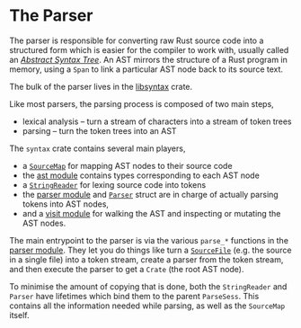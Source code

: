 # The Parser

The parser is responsible for converting raw Rust source code into a structured
form which is easier for the compiler to work with, usually called an [*Abstract
Syntax Tree*][ast]. An AST mirrors the structure of a Rust program in memory,
using a `Span` to link a particular AST node back to its source text.

The bulk of the parser lives in the [libsyntax] crate.

Like most parsers, the parsing process is composed of two main steps,

- lexical analysis – turn a stream of characters into a stream of token trees
- parsing – turn the token trees into an AST

The `syntax` crate contains several main players,

- a [`SourceMap`] for mapping AST nodes to their source code
- the [ast module] contains types corresponding to each AST node
- a [`StringReader`] for lexing source code into tokens
- the [parser module] and [`Parser`] struct are in charge of actually parsing
  tokens into AST nodes,
- and a [visit module] for walking the AST and inspecting or mutating the AST
  nodes.

The main entrypoint to the parser is via the various `parse_*` functions in the
[parser module]. They let you do things like turn a [`SourceFile`][sourcefile] (e.g.
the source in a single file) into a token stream, create a parser from the
token stream, and then execute the parser to get a `Crate` (the root AST node).

To minimise the amount of copying that is done, both the `StringReader` and
`Parser` have lifetimes which bind them to the parent `ParseSess`. This contains
all the information needed while parsing, as well as the `SourceMap` itself.

[libsyntax]: https://doc.rust-lang.org/nightly/nightly-rustc/syntax/index.html
[rustc_errors]: https://doc.rust-lang.org/nightly/nightly-rustc/rustc_errors/index.html
[ast]: https://en.wikipedia.org/wiki/Abstract_syntax_tree
[`SourceMap`]: https://doc.rust-lang.org/nightly/nightly-rustc/syntax/source_map/struct.SourceMap.html
[ast module]: https://doc.rust-lang.org/nightly/nightly-rustc/syntax/ast/index.html
[parser module]: https://doc.rust-lang.org/nightly/nightly-rustc/syntax/parse/index.html
[`Parser`]: https://doc.rust-lang.org/nightly/nightly-rustc/syntax/parse/parser/struct.Parser.html
[`StringReader`]: https://doc.rust-lang.org/nightly/nightly-rustc/syntax/parse/lexer/struct.StringReader.html
[visit module]: https://doc.rust-lang.org/nightly/nightly-rustc/syntax/visit/index.html
[sourcefile]: https://doc.rust-lang.org/nightly/nightly-rustc/syntax/source_map/struct.SourceFile.html
